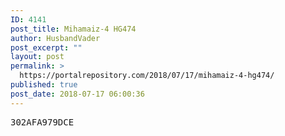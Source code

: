 ```yaml
---
ID: 4141
post_title: Mihamaiz-4 HG474
author: HusbandVader
post_excerpt: ""
layout: post
permalink: >
  https://portalrepository.com/2018/07/17/mihamaiz-4-hg474/
published: true
post_date: 2018-07-17 06:00:36
---
```

<pre>302AFA979DCE</pre>